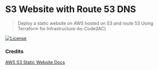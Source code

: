 # S3  Website with Route 53 DNS
> Deploy a static website on AWS hosted on S3 and route 53 Using Terraform for Infrastructure-As-Code(IAC)

[![License](http://img.shields.io/:license-mit-blue.svg?style=flat-square)](http://badges.mit-license.org)


### Credits

[AWS S3 Static Website Docs](https://docs.aws.amazon.com/AmazonS3/latest/dev/WebsiteHosting.html)

